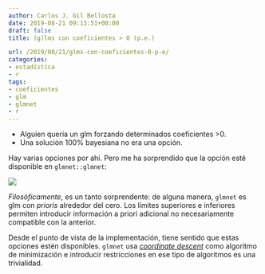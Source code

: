 ```yaml
---
author: Carlos J. Gil Bellosta
date: 2019-08-21 09:13:51+00:00
draft: false
title: (g)lms con coeficientes > 0 (p.e.)

url: /2019/08/21/glms-con-coeficientes-0-p-e/
categories:
- estadística
- r
tags:
- coeficientes
- glm
- glmnet
- r
---
```


* Alguien quería un glm forzando determinados coeficientes >0.
* Una solución 100% bayesiana no era una opción.

Hay varias opciones por ahí. Pero me ha sorprendido que la opción esté disponible en `glmnet::glmnet`:

![](/wp-uploads/2019/08/lower_limits.png#center)

_Filosóficamente_, es un tanto sorprendente: de alguna manera, `glmnet` es glm con _prioris_ alrededor del cero. Los límites superiores e inferiores permiten introducir información a priori adicional no necesariamente compatible con la anterior.

Desde el punto de vista de la implementación, tiene sentido que estas opciones estén disponibles. `glmnet` usa _[coordinate descent](https://en.wikipedia.org/wiki/Coordinate_descent)_ como algoritmo de minimización e introducir restricciones en ese tipo de algoritmos es una trivialidad.